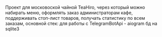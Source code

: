 Проект для московоской чайной TeaHiro, через который можно набирать меню, оформлять заказ администраторам кафе, поддерживать стоп-лист товаров, получать статистику по всем заказам,
основной стек: для работы с TelegramBotApi - aiogram
бд на sqlite3
